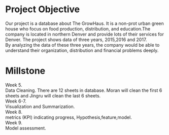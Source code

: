 # Project Objective

Our project is a database about The GrowHaus. It is a non-prot urban green house who focus on food production, distribution, and education.The company is located in northern Denver and provide lots of their services for Denver. The project shows data of three years, 2015,2016 and 2017. <br /> By analyzing the data of these three years, the company would be able to understand their organization, distribution and financial problems deeply.
  
# Millstone 

  Week 5. <br />
  Data Cleaning. There are 12 sheets in database. Moran will clean the first 6 sheets and Jingru will clean the last 6 sheets. 
  <br /> Week 6-7. <br />
  Visualization and Summarization. 
  <br /> Week 8. <br />
  metrics (KPI) indicating progress, Hypothesis,feature,model.
  <br /> Week 9. <br />
  Model assessment.
 
